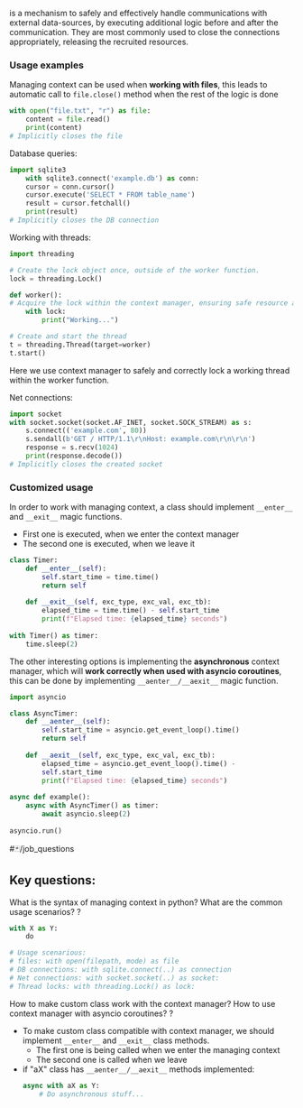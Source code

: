 is a mechanism to safely and effectively handle communications with external data-sources, by executing additional logic before and after the communication. They are most commonly used to close the connections appropriately, releasing the recruited resources.

### Usage examples

Managing context can be used when **working with files**, this leads to automatic call to ```file.close()``` method when the rest of the logic is done

```python
with open("file.txt", "r") as file:    
	content = file.read()    
	print(content)
# Implicitly closes the file
```

Database queries:

```python
import sqlite3
	with sqlite3.connect('example.db') as conn:    
	cursor = conn.cursor()    
	cursor.execute('SELECT * FROM table_name')    
	result = cursor.fetchall()    
	print(result)
# Implicitly closes the DB connection
```

Working with threads:

```python
import threading

# Create the lock object once, outside of the worker function.
lock = threading.Lock() 

def worker(): 
# Acquire the lock within the context manager, ensuring safe resource access with lock: 
	with lock:
		print("Working...") 

# Create and start the thread 
t = threading.Thread(target=worker) 
t.start()
```
Here we use context manager to safely and correctly lock a working thread within the worker function.

Net connections:

```python
import socket
with socket.socket(socket.AF_INET, socket.SOCK_STREAM) as s: 
	s.connect(('example.com', 80)) 
	s.sendall(b'GET / HTTP/1.1\r\nHost: example.com\r\n\r\n')  
	response = s.recv(1024)    
	print(response.decode())
# Implicitly closes the created socket
```

### Customized usage

In order to work with managing context, a class should implement `__enter__` and `__exit__` magic functions. 
- First one is executed, when we enter the context manager
- The second one is executed, when we leave it

```python
class Timer:    
	def __enter__(self):        
		self.start_time = time.time()        
		return self        
	
	def __exit__(self, exc_type, exc_val, exc_tb):        
		elapsed_time = time.time() - self.start_time        
		print(f"Elapsed time: {elapsed_time} seconds")
		
with Timer() as timer:       
	time.sleep(2)
```

The other interesting options is implementing the **asynchronous** context manager, which will **work correctly when used with asyncio coroutines**, this can be done by implementing `__aenter__/__aexit__` magic function.

```python
import asyncio

class AsyncTimer:    
	def __aenter__(self):        
		self.start_time = asyncio.get_event_loop().time()
		return self        
		
	def __aexit__(self, exc_type, exc_val, exc_tb):        
		elapsed_time = asyncio.get_event_loop().time() - 
		self.start_time        
		print(f"Elapsed time: {elapsed_time} seconds")
		
async def example():    
	async with AsyncTimer() as timer: 
		await asyncio.sleep(2)
		
asyncio.run()
```

#🃏/job_questions 
## Key questions:

What is the syntax of managing context in python? What are the common usage scenarios?
?
```python
with X as Y:
	do

# Usage scenarious:
# files: with open(filepath, mode) as file
# DB connections: with sqlite.connect(..) as connection
# Net connections: with socket.socket(..) as socket:
# Thread locks: with threading.Lock() as lock:
```
<!--SR:!2025-01-03,15,290-->


How to make custom class work with the context manager? How to use context manager with asyncio coroutines?
?
- To make custom class compatible with context manager, we should implement `__enter__` and `__exit__` class methods.
	- The first one is being called when we enter the managing context
	- The second one is called when we leave
- if "aX" class has `__aenter__/__aexit__` methods implemented:
  ```python
  async with aX as Y:
      # Do asynchronous stuff...
  ```
<!--SR:!2025-01-02,14,290-->